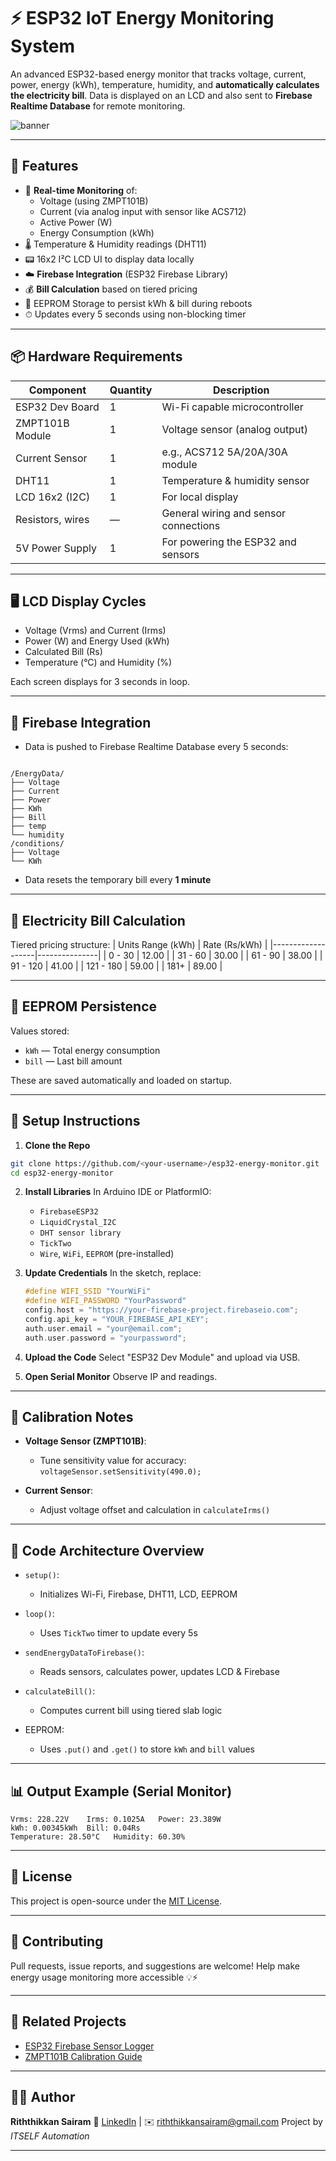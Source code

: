 
# ⚡ ESP32 IoT Energy Monitoring System

An advanced ESP32-based energy monitor that tracks voltage, current, power, energy (kWh), temperature, humidity, and **automatically calculates the electricity bill**. Data is displayed on an LCD and also sent to **Firebase Realtime Database** for remote monitoring.

![banner](docs/banner.png) <!-- Optional visual banner if you have one -->

---

## 🔧 Features

- 🔌 **Real-time Monitoring** of:
  - Voltage (using ZMPT101B)
  - Current (via analog input with sensor like ACS712)
  - Active Power (W)
  - Energy Consumption (kWh)
- 🌡️ Temperature & Humidity readings (DHT11)
- 📟 16x2 I²C LCD UI to display data locally
- ☁️ **Firebase Integration** (ESP32 Firebase Library)
- 💰 **Bill Calculation** based on tiered pricing
- 🔁 EEPROM Storage to persist kWh & bill during reboots
- ⏱ Updates every 5 seconds using non-blocking timer

---

## 📦 Hardware Requirements

| Component        | Quantity | Description                                  |
|------------------|----------|----------------------------------------------|
| ESP32 Dev Board  | 1        | Wi-Fi capable microcontroller                |
| ZMPT101B Module  | 1        | Voltage sensor (analog output)              |
| Current Sensor   | 1        | e.g., ACS712 5A/20A/30A module               |
| DHT11            | 1        | Temperature & humidity sensor               |
| LCD 16x2 (I2C)   | 1        | For local display                            |
| Resistors, wires | —        | General wiring and sensor connections        |
| 5V Power Supply  | 1        | For powering the ESP32 and sensors           |

---

## 🖥️ LCD Display Cycles

- Voltage (Vrms) and Current (Irms)
- Power (W) and Energy Used (kWh)
- Calculated Bill (Rs)
- Temperature (°C) and Humidity (%)

Each screen displays for 3 seconds in loop.

---

## 📲 Firebase Integration

- Data is pushed to Firebase Realtime Database every 5 seconds:
```

/EnergyData/
├── Voltage
├── Current
├── Power
├── KWh
├── Bill
├── temp
└── humidity
/conditions/
├── Voltage
└── KWh

````
- Data resets the temporary bill every **1 minute**

---

## 💸 Electricity Bill Calculation

Tiered pricing structure:
| Units Range (kWh) | Rate (Rs/kWh) |
|-------------------|---------------|
| 0 - 30            | 12.00         |
| 31 - 60           | 30.00         |
| 61 - 90           | 38.00         |
| 91 - 120          | 41.00         |
| 121 - 180         | 59.00         |
| 181+              | 89.00         |

---

## 📁 EEPROM Persistence

Values stored:
- `kWh` — Total energy consumption
- `bill` — Last bill amount

These are saved automatically and loaded on startup.

---

## 🚀 Setup Instructions

1. **Clone the Repo**
 ```bash
 git clone https://github.com/<your-username>/esp32-energy-monitor.git
 cd esp32-energy-monitor
````

2. **Install Libraries**
   In Arduino IDE or PlatformIO:

   * `FirebaseESP32`
   * `LiquidCrystal_I2C`
   * `DHT sensor library`
   * `TickTwo`
   * `Wire`, `WiFi`, `EEPROM` (pre-installed)

3. **Update Credentials**
   In the sketch, replace:

   ```cpp
   #define WIFI_SSID "YourWiFi"
   #define WIFI_PASSWORD "YourPassword"
   config.host = "https://your-firebase-project.firebaseio.com";
   config.api_key = "YOUR_FIREBASE_API_KEY";
   auth.user.email = "your@email.com";
   auth.user.password = "yourpassword";
   ```

4. **Upload the Code**
   Select "ESP32 Dev Module" and upload via USB.

5. **Open Serial Monitor**
   Observe IP and readings.

---

## 🧪 Calibration Notes

* **Voltage Sensor (ZMPT101B)**:

  * Tune sensitivity value for accuracy: `voltageSensor.setSensitivity(490.0);`
* **Current Sensor**:

  * Adjust voltage offset and calculation in `calculateIrms()`

---

## 🧠 Code Architecture Overview

* `setup()`:

  * Initializes Wi-Fi, Firebase, DHT11, LCD, EEPROM
* `loop()`:

  * Uses `TickTwo` timer to update every 5s
* `sendEnergyDataToFirebase()`:

  * Reads sensors, calculates power, updates LCD & Firebase
* `calculateBill()`:

  * Computes current bill using tiered slab logic
* EEPROM:

  * Uses `.put()` and `.get()` to store `kWh` and `bill` values

---

## 📊 Output Example (Serial Monitor)

```
Vrms: 228.22V    Irms: 0.1025A   Power: 23.389W
kWh: 0.00345kWh  Bill: 0.04Rs
Temperature: 28.50°C   Humidity: 60.30%
```

---

## 📄 License

This project is open-source under the [MIT License](LICENSE).

---

## 🤝 Contributing

Pull requests, issue reports, and suggestions are welcome!
Help make energy usage monitoring more accessible 💡⚡

---

## 🔗 Related Projects

* [ESP32 Firebase Sensor Logger](https://github.com/mobizt/Firebase-ESP32)
* [ZMPT101B Calibration Guide](https://circuitdigest.com)

---

## 👨‍💻 Author

**Riththikkan Sairam**
🔗 [LinkedIn](https://www.linkedin.com) | ✉️ [riththikkansairam@gmail.com](mailto:riththikkansairam@gmail.com)
Project by *ITSELF Automation*

---


